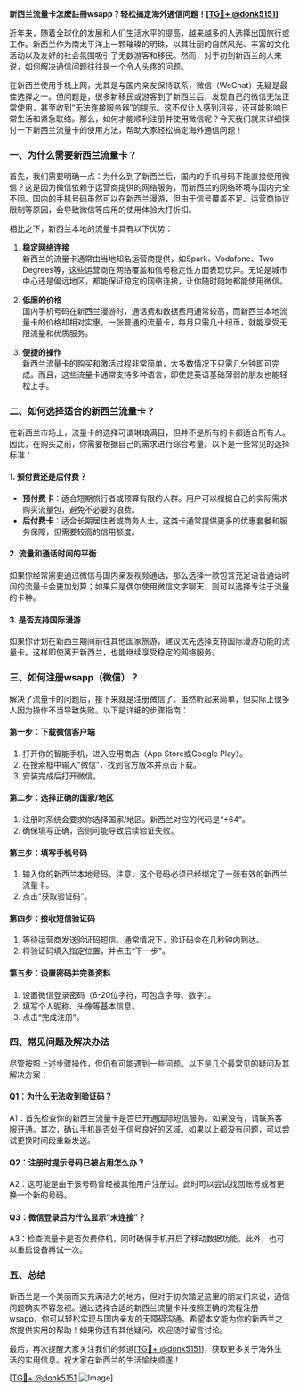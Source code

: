 **新西兰流量卡怎麽註冊wsapp？轻松搞定海外通信问题！[[TG💪+ @donk5151](https://t.me/s/donk5151)]**

近年来，随着全球化的发展和人们生活水平的提高，越来越多的人选择出国旅行或工作。新西兰作为南太平洋上一颗璀璨的明珠，以其壮丽的自然风光、丰富的文化活动以及友好的社会氛围吸引了无数游客和移民。然而，对于初到新西兰的人来说，如何解决通信问题往往是一个令人头疼的问题。

在新西兰使用手机上网，尤其是与国内亲友保持联系，微信（WeChat）无疑是最佳选择之一。但问题是，很多新移民或游客到了新西兰后，发现自己的微信无法正常使用，甚至收到“无法连接服务器”的提示。这不仅让人感到沮丧，还可能影响日常生活和紧急联络。那么，如何才能顺利注册并使用微信呢？今天我们就来详细探讨一下新西兰流量卡的使用方法，帮助大家轻松搞定海外通信问题！

### **一、为什么需要新西兰流量卡？**

首先，我们需要明确一点：为什么到了新西兰后，国内的手机号码不能直接使用微信？这是因为微信依赖于运营商提供的网络服务，而新西兰的网络环境与国内完全不同。国内的手机号码虽然可以在新西兰漫游，但由于信号覆盖不足、运营商协议限制等原因，会导致微信等应用的使用体验大打折扣。

相比之下，新西兰本地的流量卡具有以下优势：

1. **稳定网络连接**  
   新西兰的流量卡通常由当地知名运营商提供，如Spark、Vodafone、Two Degrees等，这些运营商在网络覆盖和信号稳定性方面表现优异。无论是城市中心还是偏远地区，都能保证稳定的网络连接，让你随时随地都能使用微信。

2. **低廉的价格**  
   国内手机号码在新西兰漫游时，通话费和数据费用通常较高，而新西兰本地流量卡的价格却相对实惠。一张普通的流量卡，每月只需几十纽币，就能享受无限流量和优质服务。

3. **便捷的操作**  
   新西兰流量卡的购买和激活过程非常简单，大多数情况下只需几分钟即可完成。而且，这些流量卡通常支持多种语言，即使是英语基础薄弱的朋友也能轻松上手。

### **二、如何选择适合的新西兰流量卡？**

在新西兰市场上，流量卡的选择可谓琳琅满目，但并不是所有的卡都适合所有人。因此，在购买之前，你需要根据自己的需求进行综合考量。以下是一些常见的选择标准：

#### **1. 预付费还是后付费？**
- **预付费卡**：适合短期旅行者或预算有限的人群。用户可以根据自己的实际需求购买流量包，避免不必要的浪费。
- **后付费卡**：适合长期居住者或商务人士。这类卡通常提供更多的优惠套餐和服务保障，但需要较高的信用额度。

#### **2. 流量和通话时间的平衡**
如果你经常需要通过微信与国内亲友视频通话，那么选择一款包含充足语音通话时间的流量卡会更加划算；如果只是偶尔使用微信文字聊天，则可以选择专注于流量的卡种。

#### **3. 是否支持国际漫游**
如果你计划在新西兰期间前往其他国家旅游，建议优先选择支持国际漫游功能的流量卡。这样即使离开新西兰，也能继续享受稳定的网络服务。

### **三、如何注册wsapp（微信）？**

解决了流量卡的问题后，接下来就是注册微信了。虽然听起来简单，但实际上很多人因为操作不当导致失败。以下是详细的步骤指南：

#### **第一步：下载微信客户端**
1. 打开你的智能手机，进入应用商店（App Store或Google Play）。
2. 在搜索框中输入“微信”，找到官方版本并点击下载。
3. 安装完成后打开微信。

#### **第二步：选择正确的国家/地区**
1. 注册时系统会要求你选择国家/地区。新西兰对应的代码是“+64”。
2. 确保填写正确，否则可能导致后续验证失败。

#### **第三步：填写手机号码**
1. 输入你的新西兰本地号码。注意，这个号码必须已经绑定了一张有效的新西兰流量卡。
2. 点击“获取验证码”。

#### **第四步：接收短信验证码**
1. 等待运营商发送验证码短信。通常情况下，验证码会在几秒钟内到达。
2. 将验证码填入指定位置，并点击“下一步”。

#### **第五步：设置密码并完善资料**
1. 设置微信登录密码（6-20位字符，可包含字母、数字）。
2. 填写个人昵称、头像等基本信息。
3. 点击“完成注册”。

### **四、常见问题及解决办法**

尽管按照上述步骤操作，但仍有可能遇到一些问题。以下是几个最常见的疑问及其解决方案：

#### **Q1：为什么无法收到验证码？**
A1：首先检查你的新西兰流量卡是否已开通国际短信服务。如果没有，请联系客服开通。其次，确认手机是否处于信号良好的区域。如果以上都没有问题，可以尝试更换时间段重新发送。

#### **Q2：注册时提示号码已被占用怎么办？**
A2：这可能是由于该号码曾经被其他用户注册过。此时可以尝试找回账号或者更换一个新的号码。

#### **Q3：微信登录后为什么显示“未连接”？**
A3：检查流量卡是否欠费停机，同时确保手机开启了移动数据功能。此外，也可以重启设备再试一次。

### **五、总结**

新西兰是一个美丽而又充满活力的地方，但对于初次踏足这里的朋友们来说，通信问题确实不容忽视。通过选择合适的新西兰流量卡并按照正确的流程注册wsapp，你可以轻松实现与国内亲友的无障碍沟通。希望本文能为你的新西兰之旅提供实用的帮助！如果你还有其他疑问，欢迎随时留言讨论。

最后，再次提醒大家关注我们的频道[[TG💪+ @donk5151](https://t.me/s/donk5151)]，获取更多关于海外生活的实用信息。祝大家在新西兰的生活愉快顺遂！

[[TG💪+ @donk5151](https://t.me/s/donk5151) ![Image](https://i.postimg.cc/rwNCRYN7/Snipaste-2025-04-30-17-27-05.png)]
